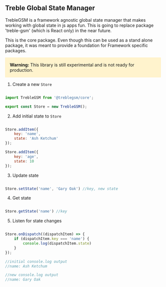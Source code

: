 
<!-- <div><img src='https://hjrdave.github.io/get-treble-gsm/static/bd3520df0df3356f8a53c4588b0b285c/f3583/banner-readme.png' /></div>
<p>&nbsp;</p> -->

## Treble Global State Manager

TrebleGSM is a framework agnostic global state manager that makes working with global state in js apps fun.
This is going to replace package 'treble-gsm' (which is React only) in the near future.

This is the core package. Even though this can be used as a stand alone package, it was meant to provide a foundation for Framework specific packages.

<div style="background-color: #fff3cd; border: 1px solid #ffeeba; padding: 1em;">
  <strong>Warning:</strong> This library is still experimental and is not ready for production.
</div>

1. Create a new `Store`

```javascript

import TrebleGSM from '@treblegsm/core';

export const Store = new TrebleGSM();

```

2. Add initial state to `Store`

```javascript

Store.addItem({
    key: 'name',
    state: 'Ash Ketchum'
});

Store.addItem({
    key: 'age',
    state: 10
});

```

3. Update state

```javascript

Store.setState('name', 'Gary Oak') //key, new state

```

4. Get state

```javascript

Store.getState('name') //key

```

5. Listen for state changes

```javascript

Store.onDispatch((dispatchItem) => {
    if (dispatchItem.key === 'name') {
        console.log(dispatchItem.state)
    }
});

//initial console.log output
//name: Ash Ketchum

//new console.log output
//name: Gary Oak

```
